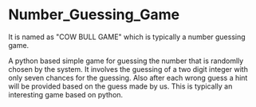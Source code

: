 # Number_Guessing_Game
It is named as "COW BULL GAME" which is typically a number guessing game.

A python based simple game for guessing the number that is randomlly chosen by the system.
It involves the guessing of a two digit integer with only seven chances for the guessing.
Also after each wrong guess a hint will be provided based on the guess made by us.
This is typically an interesting game based on python.
